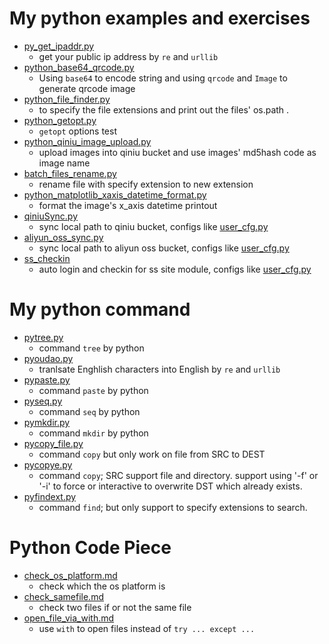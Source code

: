 # My python examples and exercises

+ [py_get_ipaddr.py](python_example/py_get_ipaddr.py)  
    - get your public ip address by ` re ` and ` urllib `
+ [python_base64_qrcode.py](python_example/python_base64_qrcode.py)  
    - Using ` base64 ` to encode string and using ` qrcode ` and ` Image ` to generate qrcode image
+ [python_file_finder.py](python_example/python_file_finder.py)  
    - to specify the file extensions and print out the files' os.path .
+ [python_getopt.py](python_example/python_getopt.py)  
    - ` getopt ` options test 
+ [python_qiniu_image_upload.py](python_example/python_qiniu_image_upload.py)  
    - upload images into qiniu bucket and use images' md5hash code as image name
+ [batch_files_rename.py](python_example/batch_files_rename.py)  
    - rename file with specify extension to new extension
+ [python_matplotlib_xaxis_datetime_format.py](python_example/python_matplotlib_xaxis_datetime_format.py)
    - format the image's x_axis datetime printout    
+ [qiniuSync.py](python_example/qiniuSync/qiniuSync.py)
    - sync local path to qiniu bucket, configs like [user_cfg.py](python_example/qiniuSync/user_cfg.py.sample)
+ [aliyun_oss_sync.py](python_example/aliyun_oss_sync/aliyun_oss_sync.py.py)
    - sync local path to aliyun oss bucket, configs like [user_cfg.py](python_example/aliyun_oss_sync/user_cfg.py.sample)
+ [ss_checkin](python_example/ss_checkin/ss_checkin.py.py)
    - auto login and checkin for ss site module, configs like [user_cfg.py](python_example/ss_checkin/user_cfg.py.sample)


# My python command

+ [pytree.py](python_command/pytree.py)  
    - command ` tree ` by python
+ [pyoudao.py](python_command/pyoudao.py)  
    - tranlsate Enghlish characters into English by ` re ` and ` urllib `
+ [pypaste.py](python_command/pypaste.py)  
    - command ` paste ` by python
+ [pyseq.py](python_command/pyseq.py)  
    - command ` seq ` by python
+ [pymkdir.py](python_command/pymkdir.py)  
    - command ` mkdir ` by python
+ [pycopy_file.py](python_command/pycopy_file.py)  
    - command ` copy ` but only work on file from SRC to DEST
+ [pycopye.py](python_command/pycopy.py)  
    - command ` copy `; SRC support file and directory. support using '-f' or '-i' to force or interactive to overwrite DST which already exists.
+ [pyfindext.py](pyhont_command/pycopy.py)
    - command ` find `; but only support to specify extensions to search.


# Python Code Piece

+ [check_os_platform.md](python_code_piece/check_os_platform.md)
    - check which the os platform is 
+ [check_samefile.md](python_code_piece/check_samefile.md)
    - check two files if or not the same file
+ [open_file_via_with.md](python_code_piece/open_file_via_with.md)
    - use `with` to open files instead of `try ... except ... `

    
